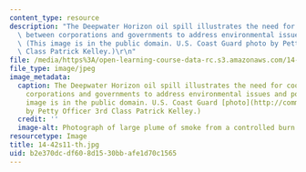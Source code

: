 ```yaml
---
content_type: resource
description: "The Deepwater Horizon oil spill illustrates the need for cooperation\
  \ between corporations and governments to address environmental issues and policy.\
  \ (This image is in the public domain. U.S. Coast Guard photo by Petty Officer 3rd\
  \ Class Patrick Kelley.)\r\n"
file: /media/https%3A/open-learning-course-data-rc.s3.amazonaws.com/14-42-environmental-policy-and-economics-spring-2011/b2e370dcdf608d1530bbafe1d70c1565_14-42s11-th.jpg
file_type: image/jpeg
image_metadata:
  caption: The Deepwater Horizon oil spill illustrates the need for cooperation between
    corporations and governments to address environmental issues and policy. (This
    image is in the public domain. U.S. Coast Guard [photo](http://commons.wikimedia.org/wiki/File:Defense.gov_photo_essay_100506-N-6070S-346.jpg)
    by Petty Officer 3rd Class Patrick Kelley.)
  credit: ''
  image-alt: Photograph of large plume of smoke from a controlled burn of an oil spill.
resourcetype: Image
title: 14-42s11-th.jpg
uid: b2e370dc-df60-8d15-30bb-afe1d70c1565
---
```

